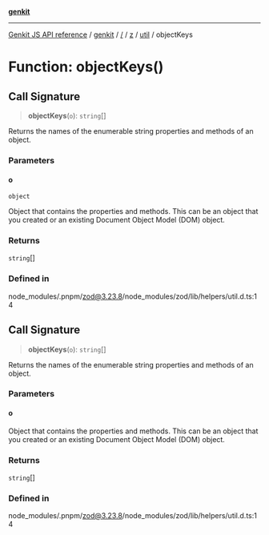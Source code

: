 [**genkit**](../../../../../README.md)

***

[Genkit JS API reference](../../../../../../README.md) / [genkit](../../../../../README.md) / [/](../../../../../README.md) / [z](../../../README.md) / [util](../README.md) / objectKeys

# Function: objectKeys()

## Call Signature

> **objectKeys**(`o`): `string`[]

Returns the names of the enumerable string properties and methods of an object.

### Parameters

#### o

`object`

Object that contains the properties and methods. This can be an object that you created or an existing Document Object Model (DOM) object.

### Returns

`string`[]

### Defined in

node\_modules/.pnpm/zod@3.23.8/node\_modules/zod/lib/helpers/util.d.ts:14

## Call Signature

> **objectKeys**(`o`): `string`[]

Returns the names of the enumerable string properties and methods of an object.

### Parameters

#### o

Object that contains the properties and methods. This can be an object that you created or an existing Document Object Model (DOM) object.

### Returns

`string`[]

### Defined in

node\_modules/.pnpm/zod@3.23.8/node\_modules/zod/lib/helpers/util.d.ts:14
